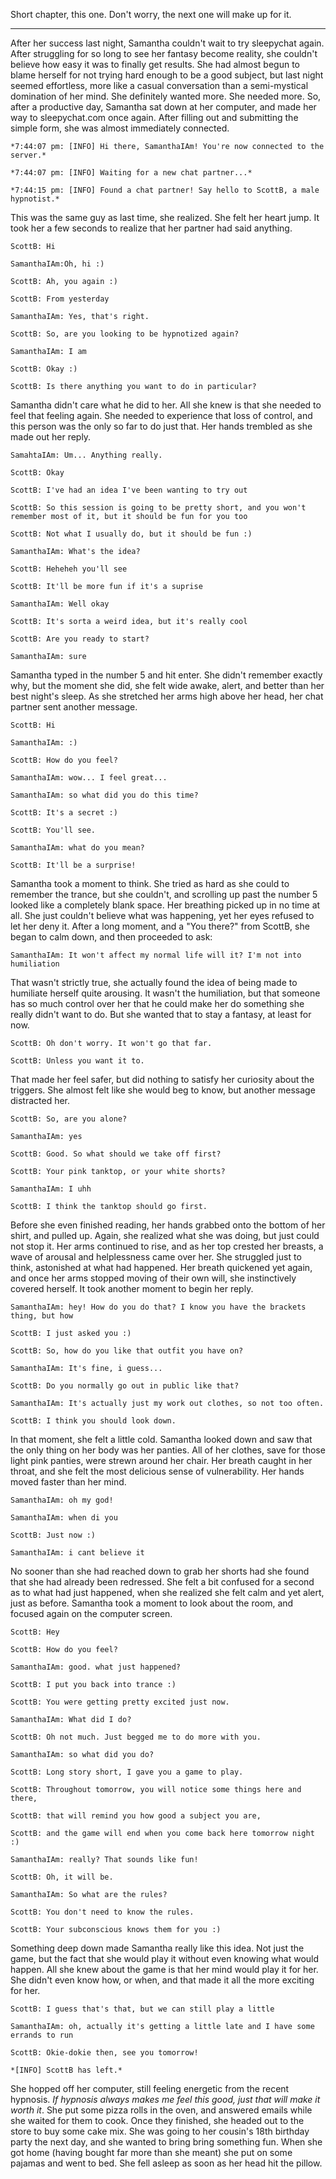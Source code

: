 Short chapter, this one. Don't worry, the next one will make up for it.

------------

  After her success last night, Samantha couldn't wait to try sleepychat again. After struggling for so long to see her fantasy become reality, she couldn't believe how easy it was to finally get results. She had almost begun to blame herself for not trying hard enough to be a good subject, but last night seemed effortless, more like a casual conversation than a semi-mystical domination of her mind. She definitely wanted more. She needed more.
  So, after a productive day, Samantha sat down at her computer, and made her way to sleepychat.com once again. After filling out and submitting the simple form, she was almost immediately connected.
  

`*7:44:07 pm: [INFO] Hi there, SamanthaIAm! You're now connected to the server.*`

`*7:44:07 pm: [INFO] Waiting for a new chat partner...*`

`*7:44:15 pm: [INFO] Found a chat partner! Say hello to ScottB, a male hypnotist.*`


  This was the same guy as last time, she realized. She felt her heart jump. It took her a few seconds to realize that her partner had said anything.


`ScottB: Hi`

`SamanthaIAm:Oh, hi :)`

`ScottB: Ah, you again :)`

`ScottB: From yesterday`

`SamanthaIAm: Yes, that's right.`

`ScottB: So, are you looking to be hypnotized again?`

`SamanthaIAm: I am`

`ScottB: Okay :)`

`ScottB: Is there anything you want to do in particular?`


  Samantha didn't care what he did to her. All she knew is that she needed to feel that feeling again. She needed to experience that loss of control, and this person was the only so far to do just that. Her hands trembled as she made out her reply.


`SamahtaIAm: Um... Anything really.`

`ScottB: Okay`

`ScottB: I've had an idea I've been wanting to try out`

`ScottB: So this session is going to be pretty short, and you won't remember most of it, but it should be fun for you too`

`ScottB: Not what I usually do, but it should be fun :)`

`SamanthaIAm: What's the idea?`

`ScottB: Heheheh you'll see`

`ScottB: It'll be more fun if it's a suprise`

`SamanthaIAm: Well okay`

`ScottB: It's sorta a weird idea, but it's really cool`

`ScottB: Are you ready to start?`

`SamanthaIAm: sure`


  Samantha typed in the number 5 and hit enter. She didn't remember exactly why, but the moment she did, she felt wide awake, alert, and better than her best night's sleep. As she stretched her arms high above her head, her chat partner sent another message.


`ScottB: Hi`

`SamanthaIAm: :)`

`ScottB: How do you feel?`

`SamanthaIAm: wow... I feel great...`

`SamanthaIAm: so what did you do this time?`

`ScottB: It's a secret :)`

`ScottB: You'll see.`

`SamanthaIAm: what do you mean?`

`ScottB: It'll be a surprise!`


  Samantha took a moment to think. She tried as hard as she could to remember the trance, but she couldn't, and scrolling up past the number 5 looked like a completely blank space. Her breathing picked up in no time at all. She just couldn't believe what was happening, yet her eyes refused to let her deny it. After a long moment, and a "You there?" from ScottB, she began to calm down, and then proceeded to ask:


`SamanthaIAm: It won't affect my normal life will it? I'm not into humiliation`


  That wasn't strictly true, she actually found the idea of being made to humiliate herself quite arousing. It wasn't the humiliation, but that someone has so much control over her that he could make her do something she really didn't want to do. But she wanted that to stay a fantasy, at least for now.


`ScottB: Oh don't worry. It won't go that far.`

`ScottB: Unless you want it to.`


  That made her feel safer, but did nothing to satisfy her curiosity about the triggers. She almost felt like she would beg to know, but another message distracted her.


`ScottB: So, are you alone?`

`SamanthaIAm: yes`

`ScottB: Good. So what should we take off first?`

`ScottB: Your pink tanktop, or your white shorts?`

`SamanthaIAm: I uhh`

`ScottB: I think the tanktop should go first.`


  Before she even finished reading, her hands grabbed onto the bottom of her shirt, and pulled up. Again, she realized what she was doing, but just could not stop it. Her arms continued to rise, and as her top crested her breasts, a wave of arousal and helplessness came over her. She struggled just to think, astonished at what had happened. Her breath quickened yet again, and once her arms stopped moving of their own will, she instinctively covered herself. It took another moment to begin her reply.


`SamanthaIAm: hey! How do you do that? I know you have the brackets thing, but how`

`ScottB: I just asked you :)`

`ScottB: So, how do you like that outfit you have on?`

`SamanthaIAm: It's fine, i guess...`

`ScottB: Do you normally go out in public like that?`

`SamanthaIAm: It's actually just my work out clothes, so not too often.`

`ScottB: I think you should look down.`


  In that moment, she felt a little cold. Samantha looked down and saw that the only thing on her body was her panties. All of her clothes, save for those light pink panties, were strewn around her chair. Her breath caught in her throat, and she felt the most delicious sense of vulnerability. Her hands moved faster than her mind.


`SamanthaIAm: oh my god!`

`SamanthaIAm: when di you`

`ScottB: Just now :)`

`SamanthaIAm: i cant believe it`


  No sooner than she had reached down to grab her shorts had she found that she had already been redressed. She felt a bit confused for a second as to what had just happened, when she realized she felt calm and yet alert, just as before. Samantha took a moment to look about the room, and focused again on the computer screen.


`ScottB: Hey`

`ScottB: How do you feel?`

`SamanthaIAm: good. what just happened?`

`ScottB: I put you back into trance :)`

`ScottB: You were getting pretty excited just now.`

`SamanthaIAm: What did I do?`

`ScottB: Oh not much. Just begged me to do more with you.`

`SamanthaIAm: so what did you do?`

`ScottB: Long story short, I gave you a game to play.`

`ScottB: Throughout tomorrow, you will notice some things here and there,`

`ScottB: that will remind you how good a subject you are,`

`ScottB: and the game will end when you come back here tomorrow night :)`

`SamanthaIAm: really? That sounds like fun!`

`ScottB: Oh, it will be.`

`SamanthaIAm: So what are the rules?`

`ScottB: You don't need to know the rules.`

`ScottB: Your subconscious knows them for you :)`


  Something deep down made Samantha really like this idea. Not just the game, but the fact that she would play it without even knowing what would happen. All she knew about the game is that her mind would play it for her. She didn't even know how, or when, and that made it all the more exciting for her.


`ScottB: I guess that's that, but we can still play a little`

`SamanthaIAm: oh, actually it's getting a little late and I have some errands to run`

`ScottB: Okie-dokie then, see you tomorrow!`

`*[INFO] ScottB has left.*`


  She hopped off her computer, still feeling energetic from the recent hypnosis. *If hypnosis always makes me feel this good, just that will make it worth it*. She put some pizza rolls in the oven, and answered emails while she waited for them to cook. Once they finished, she headed out to the store to buy some cake mix. She was going to her cousin's 18th birthday party the next day, and she wanted to bring bring something fun. When she got home (having bought far more than she meant) she put on some pajamas and went to bed. She fell asleep as soon as her head hit the pillow. 
